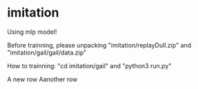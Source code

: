 # imitation
Using mlp model!


Before trainning, please unpacking "imitation/replayDull.zip" and "imitation/gail/gail/data.zip" 

How to trainning: "cd imitation/gail"	and		"python3 run.py"

A new row
Aanother row